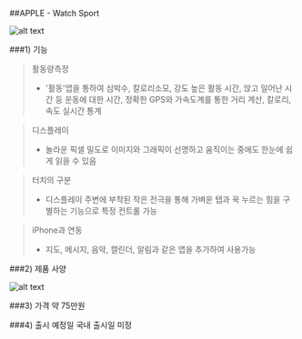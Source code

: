 ##APPLE - Watch Sport

![alt text](http://i.imgur.com/xHRPwbg.png)

###1) 기능
> 활동량측정
>- '활동'앱을 통하여 심박수, 칼로리소모, 강도 높은 활동 시간, 앉고 일어난 시간 등
운동에 대한 시간, 정확한 GPS와 가속도계를 통한 거리 계산, 칼로리, 속도 실시간 통계

> 디스플레이
>- 놀라운 픽셀 밀도로 이미지와 그래픽이 선명하고 움직이는 중에도 한눈에 쉽게 읽을 수 있음

> 터치의 구분
>- 디스플레이 주변에 부착된 작은 전극을 통해 가벼운 탭과 꾹 누르는 힘을 구별하는 기능으로 특정 컨트롤 가능

> iPhone과 연동
>- 지도, 메시지, 음악, 캘린더, 알림과 같은 앱을 추가하여 사용가능

###2) 제품 사양

![alt text](http://i.imgur.com/pynanXT.png)

###3) 가격
약 75만원

###4) 출시 예정일
국내 출시일 미정
